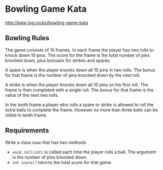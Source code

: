 # Bowling Game Kata
http://kata-log.rocks/bowling-game-kata

## Bowling Rules
The game consists of 10 frames. In each frame the player has two rolls to knock down 10 pins. The score for the frame is the total number of pins knocked down, plus bonuses for strikes and spares.

A spare is when the player knocks down all 10 pins in two rolls. The bonus for that frame is the number of pins knocked down by the next roll.

A strike is when the player knocks down all 10 pins on his first roll. The frame is then completed with a single roll. The bonus for that frame is the value of the next two rolls.

In the tenth frame a player who rolls a spare or strike is allowed to roll the extra balls to complete the frame. However no more than three balls can be rolled in tenth frame.

## Requirements
Write a class `Game` that has two methods

* `void roll(int)` is called each time the player rolls a ball. The argument is the number of pins knocked down.
* `int score()` returns the total score for that game.
